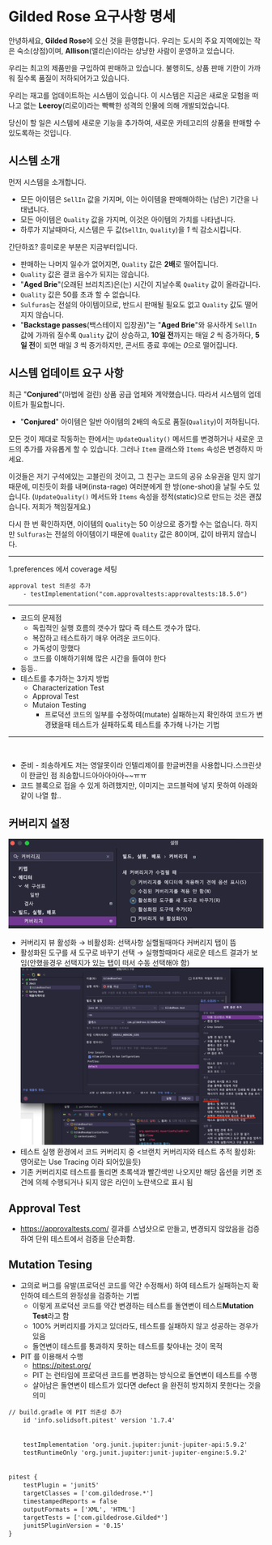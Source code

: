 # Gilded Rose 요구사항 명세

안녕하세요, **Gilded Rose**에 오신 것을 환영합니다. 우리는 도시의 주요 지역에있는 작은 숙소(상점)이며, **Allison**(앨리슨)이라는 상냥한 사람이 운영하고 있습니다.

우리는 최고의 제품만을 구입하여 판매하고 있습니다. 불행히도, 상품 판매 기한이 가까워 질수록 품질이 저하되어가고 있습니다.

우리는 재고를 업데이트하는 시스템이 있습니다. 이 시스템은 지금은 새로운 모험을 떠나고 없는 **Leeroy**(리로이)라는 빡빡한 성격의 인물에 의해 개발되었습니다.

당신이 할 일은 시스템에 새로운 기능을 추가하여, 새로운 카테고리의 상품을 판매할 수 있도록하는 것입니다.

## 시스템 소개
먼저 시스템을 소개합니다.

- 모든 아이템은 `SellIn` 값을 가지며, 이는 아이템을 판매해야하는 (남은) 기간을 나태냅니다.
- 모든 아이템은 `Quality` 값을 가지며, 이것은 아이템의 가치를 나타냅니다.
- 하루가 지날때마다, 시스템은 두 값(`SellIn`, `Quality`)을 *1* 씩 감소시킵니다.

간단하죠? 흥미로운 부분은 지금부터입니다.

- 판매하는 나머지 일수가 없어지면, `Quality` 값은 **2배**로 떨어집니다.
- `Quality` 값은 결코 음수가 되지는 않습니다.
- "**Aged Brie**"(오래된 브리치즈)은(는) 시간이 지날수록 `Quality` 값이 올라갑니다.
- `Quality` 값은 50를 초과 할 수 없습니다.
- `Sulfuras`는 전설의 아이템이므로, 반드시 판매될 필요도 없고 `Quality` 값도 떨어지지 않습니다.
- "**Backstage passes**(백스테이지 입장권)"는 "**Aged Brie**"와 유사하게 `SellIn` 값에 가까워 질수록 `Quality` 값이 상승하고, **10일 전**까지는 매일 *2* 씩 증가하다, **5일 전**이 되면 매일 *3* 씩 증가하지만, 콘서트 종료 후에는 *0*으로 떨어집니다.

## 시스템 업데이트 요구 사항

최근 "**Conjured**"(마법에 걸린) 상품 공급 업체와 계약했습니다. 따라서 시스템의 업데이트가 필요합니다.

- "**Conjured**" 아이템은 일반 아이템의 2배의 속도로 품질(`Quality`)이 저하됩니다.

모든 것이 제대로 작동하는 한에서는 `UpdateQuality()` 메서드를 변경하거나 새로운 코드의 추가를 자유롭게 할 수 있습니다. 그러나 `Item` 클래스와 `Items` 속성은 변경하지 마세요.

이것들은 저기 구석에있는 고블린의 것이고, 그 친구는 코드의 공유 소유권을 믿지 않기 때문에, 미친듯이 화를 내며(insta-rage) 여러분에게 한 방(one-shot)을 날릴 수도 있습니다. (`UpdateQuality()` 메서드와 `Items` 속성을 정적(static)으로 만드는 것은 괜찮습니다. 저희가 책임질게요.)

다시 한 번 확인하자면, 아이템의 `Quality`는 50 이상으로 증가할 수는 없습니다. 하지만 `Sulfuras`는 전설의 아이템이기 때문에 `Quality` 값은 80이며, 값이 바뀌지 않습니다.

---
1.preferences 에서 coverage 세팅

```text
approval test 의존성 추가
    - testImplementation("com.approvaltests:approvaltests:18.5.0")
```


---

- 코드의 문제점
  - 독립적인 실행 흐름의 갯수가 많다 즉 테스트 갯수가 많다.
  - 복잡하고 테스트하기 매우 어려운 코드이다.
  - 가독성이 망했다
  - 코드를 이해하기위해 많은 시간을 들여야 한다
- 등등..
- 테스트를 추가하는 3가지 방법
  - Characterization Test
  - Approval Test
  - Mutaion Testing
    - 프로덕션 코드의 일부를 수정하여(mutate) 실패하는지 확인하여 코드가 변경됐을때 테스트가 실패하도록 테스트를 추가해 나가는 기법


---
<br/>


- 준비 - 죄송하게도 저는 영알못이라 인텔리제이를 한글버전을 사용합니다.스크린샷이 한글인 점 죄송합니드아아아아아~~ㅠㅠ
- 코드 블록으로 접을 수 있게 하려했지만, 이미지는 코드블럭에 넣지 못하여 아래와 같이 나열 함..

## 커버리지 설정
![커버리지설정1.png](images%2F%EC%BB%A4%EB%B2%84%EB%A6%AC%EC%A7%80%EC%84%A4%EC%A0%951.png)
- 커버리지 뷰 활성화 → 비활성화: 선택사항 실핼될때마다 커버리지 탭이 뜸
- 활성화된 도구를 새 도구로 바꾸기 선택 → 실행할때마다 새로운 테스트 결과가 보임(안했을경우 선택지가 있는 탭이 떠서 수동 선택해야 함)
![커버리지설정2.png](images%2F%EC%BB%A4%EB%B2%84%EB%A6%AC%EC%A7%80%EC%84%A4%EC%A0%952.png)
- 테스트 실행 환경에서 코드 커버리지 중 <브랜치 커버리지와 테스트 추적 활성화: 영어로는 Use Tracing 이라 되어있을듯)
- 기존 커버리지로 테스트를 돌리면 초록색과 빨간색만 나오지만 해당 옵션을 키면 조건에 의헤 수행되거나 되지 않은 라인이 노란색으로 표시 됨


## Approval Test
  - https://approvaltests.com/
  결과를 스냅샷으로 만들고, 변경되지 않았음을 검증하여 단위 테스트에서 검증을 단순화함.

## Mutation Tesing

- 고의로 버그를 유발(프로덕션 코드를 약간 수정해서) 하여 테스트가 실패하는지 확인하여 테스트의 완정성을 검증하는 기법
  - 이렇게 프로덕션 코드를 약간 변경하는 테스트를 돌연변이 테스트**Mutation Test**라고 함
  - 100% 커버리지를 가지고 있더라도, 테스트를 실패하지 않고 성공하는 경우가 있음
  - 돌연변이 테스트를 통과하지 못하는 테스트를 찾아내는 것이 목적
- PIT 를 이용해서 수행
  - https://pitest.org/
  - PIT 는 런타임에 프로덕션 코드를 변경하는 방식으로 돌연변이 테스트를 수행
  - 살아남은 돌연변이 테스트가 있다면 defect 을 완전히 방지하지 못한다는 것을 의미

```text
// build.gradle 에 PIT 의존성 추가
    id 'info.solidsoft.pitest' version '1.7.4'
    
    
    testImplementation 'org.junit.jupiter:junit-jupiter-api:5.9.2'
    testRuntimeOnly 'org.junit.jupiter:junit-jupiter-engine:5.9.2'


pitest {
    testPlugin = 'junit5'
    targetClasses = ['com.gildedrose.*']
    timestampedReports = false
    outputFormats = ['XML', 'HTML']
    targetTests = ['com.gildedrose.Gilded*']
    junit5PluginVersion = '0.15'
}
```

  




